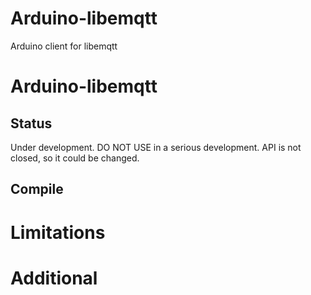 Arduino-libemqtt
================

Arduino client for libemqtt

# Arduino-libemqtt

## Status

Under development. DO NOT USE in a serious development. API is not closed, so it
could be changed.

## Compile

# Limitations

# Additional
